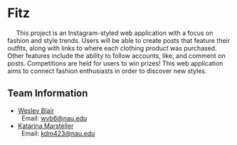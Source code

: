# Fitz
&nbsp;&nbsp;&nbsp;&nbsp; This project is an Instagram-styled web application with a focus on fashion and style trends. Users will be able to create posts that feature their outfits, along with links to where each clothing product was purchased. Other features include the ability to follow accounts, like, and comment on posts. Competitions are held for users to win prizes! This web application aims to connect fashion enthusiasts in order to discover new styles.

## Team Information
* [Wesley Blair](https://github.com/wvblair5)  
&nbsp;&nbsp;Email: wvb6@nau.edu
* [Katarina Marsteller](https://github.com/kdm423)  
&nbsp;&nbsp;Email: kdm423@nau.edu
